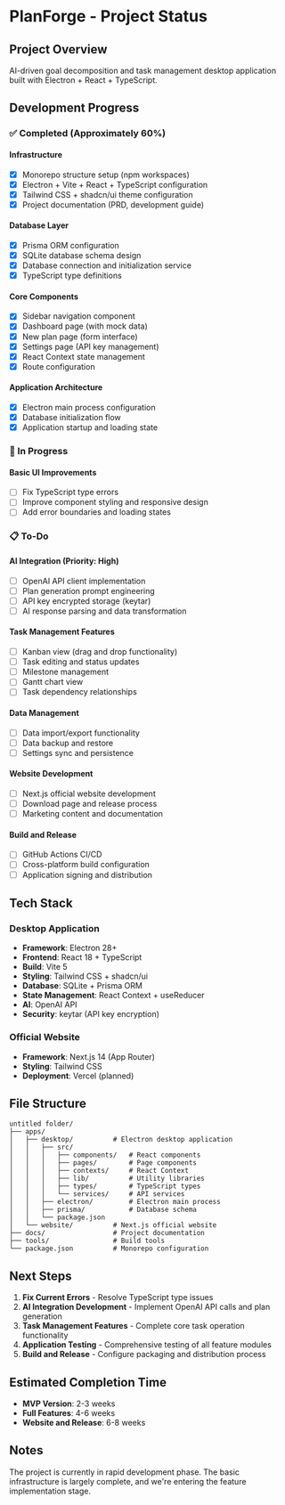 # PlanForge - Project Status

## Project Overview

AI-driven goal decomposition and task management desktop application built with Electron + React + TypeScript.

## Development Progress

### ✅ Completed (Approximately 60%)

#### Infrastructure

- [x] Monorepo structure setup (npm workspaces)
- [x] Electron + Vite + React + TypeScript configuration
- [x] Tailwind CSS + shadcn/ui theme configuration
- [x] Project documentation (PRD, development guide)

#### Database Layer

- [x] Prisma ORM configuration
- [x] SQLite database schema design
- [x] Database connection and initialization service
- [x] TypeScript type definitions

#### Core Components

- [x] Sidebar navigation component
- [x] Dashboard page (with mock data)
- [x] New plan page (form interface)
- [x] Settings page (API key management)
- [x] React Context state management
- [x] Route configuration

#### Application Architecture

- [x] Electron main process configuration
- [x] Database initialization flow
- [x] Application startup and loading state

### 🚧 In Progress

#### Basic UI Improvements

- [ ] Fix TypeScript type errors
- [ ] Improve component styling and responsive design
- [ ] Add error boundaries and loading states

### 📋 To-Do

#### AI Integration (Priority: High)

- [ ] OpenAI API client implementation
- [ ] Plan generation prompt engineering
- [ ] API key encrypted storage (keytar)
- [ ] AI response parsing and data transformation

#### Task Management Features

- [ ] Kanban view (drag and drop functionality)
- [ ] Task editing and status updates
- [ ] Milestone management
- [ ] Gantt chart view
- [ ] Task dependency relationships

#### Data Management

- [ ] Data import/export functionality
- [ ] Data backup and restore
- [ ] Settings sync and persistence

#### Website Development

- [ ] Next.js official website development
- [ ] Download page and release process
- [ ] Marketing content and documentation

#### Build and Release

- [ ] GitHub Actions CI/CD
- [ ] Cross-platform build configuration
- [ ] Application signing and distribution

## Tech Stack

### Desktop Application

- **Framework**: Electron 28+
- **Frontend**: React 18 + TypeScript
- **Build**: Vite 5
- **Styling**: Tailwind CSS + shadcn/ui
- **Database**: SQLite + Prisma ORM
- **State Management**: React Context + useReducer
- **AI**: OpenAI API
- **Security**: keytar (API key encryption)

### Official Website

- **Framework**: Next.js 14 (App Router)
- **Styling**: Tailwind CSS
- **Deployment**: Vercel (planned)

## File Structure

```
untitled folder/
├── apps/
│   ├── desktop/          # Electron desktop application
│   │   ├── src/
│   │   │   ├── components/   # React components
│   │   │   ├── pages/        # Page components
│   │   │   ├── contexts/     # React Context
│   │   │   ├── lib/          # Utility libraries
│   │   │   ├── types/        # TypeScript types
│   │   │   └── services/     # API services
│   │   ├── electron/         # Electron main process
│   │   ├── prisma/           # Database schema
│   │   └── package.json
│   └── website/          # Next.js official website
├── docs/                 # Project documentation
├── tools/                # Build tools
└── package.json          # Monorepo configuration
```

## Next Steps

1. **Fix Current Errors** - Resolve TypeScript type issues
2. **AI Integration Development** - Implement OpenAI API calls and plan generation
3. **Task Management Features** - Complete core task operation functionality
4. **Application Testing** - Comprehensive testing of all feature modules
5. **Build and Release** - Configure packaging and distribution process

## Estimated Completion Time

- **MVP Version**: 2-3 weeks
- **Full Features**: 4-6 weeks
- **Website and Release**: 6-8 weeks

## Notes

The project is currently in rapid development phase. The basic infrastructure is largely complete, and we're entering the feature implementation stage.
